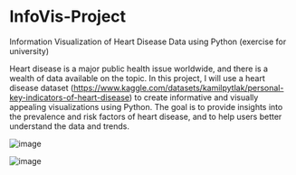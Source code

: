 # InfoVis-Project
Information Visualization of Heart Disease Data using Python (exercise for university)

Heart disease is a major public health issue worldwide, and there is a wealth of data available on the topic. In this project, I will use a heart disease dataset (https://www.kaggle.com/datasets/kamilpytlak/personal-key-indicators-of-heart-disease) to create informative and visually appealing visualizations using Python. The goal is to provide insights into the prevalence and risk factors of heart disease, and to help users better understand the data and trends.

![image](https://github.com/markus-senger/InfoVis-Project/assets/77236323/f72275a2-feb0-478e-911b-553a7fb9bfb9)

![image](https://github.com/markus-senger/InfoVis-Project/assets/77236323/18a2f2e2-adab-4124-8f7e-7de4df380a3c)

